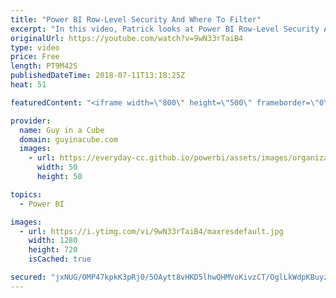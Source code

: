 ```yaml
---
title: "Power BI Row-Level Security And Where To Filter"
excerpt: "In this video, Patrick looks at Power BI Row-Level Security And where to filter. He found that, after applying dynamic security, customers showed up in a slicer when they should not have. Challenge accepted! He walks through Power BI Desktop to show how he fixed his Row-Level Security problem.  LET'S"
originalUrl: https://youtube.com/watch?v=9wN33rTaiB4
type: video
price: Free
length: PT9M42S
publishedDateTime: 2018-07-11T13:18:25Z
heat: 51

featuredContent: "<iframe width=\"800\" height=\"500\" frameborder=\"0\" src=\"https://www.youtube.com/embed/9wN33rTaiB4\" allow=\"accelerometer; autoplay; encrypted-media; gyroscope; picture-in-picture\" allowfullscreen></iframe>"

provider:
  name: Guy in a Cube
  domain: guyinacube.com
  images:
    - url: https://everyday-cc.github.io/powerbi/assets/images/organizations/guyinacube.com-50x50.jpg
      width: 50
      height: 50

topics:
  - Power BI

images:
  - url: https://i.ytimg.com/vi/9wN33rTaiB4/maxresdefault.jpg
    width: 1280
    height: 720
    isCached: true

secured: "jxNUG/OMP47kpkK3pRj0/5OAytt8vHKD5lhwQHMVoKivzCT/OglLkWdpKBuyzcoKOUJ32gjL8g9HDRDUN7cIRAsOR2fNLST9Kx+d9NPJBraAelpWi4JlSmKmN1IOFz3HMUvEnwLt2ybgrtFvpW5SXh4SpobXCPity1nsJZ/w69Il5W7ya0jujtLBvNnfWDnH8pliW8d4lhPhXgOyZyeIfhXuD85O2N5nxpgXMS89+UxYM/JfQJI1NesvR2pDEYF3CcleOGdyHGc+otS/pD7SM0bnGcc+yjywl0LW2bMj1wxCaIKd5aNHScLuWZ1j9KgeVpgVftprDYqQHK+8nl9Pibk4YUqlDOA4wMnogB4DTNUFyL3LjKZIx84eAoCWwOkUWoAAJb6NT1ifTL1TxhR9O8CIdgzv+wFRLH2L/0nNmgP84W1vEBy+qgVxofoRaFSM;yKC3rwiWsI6kDH4JzEqM9A=="
---
```


